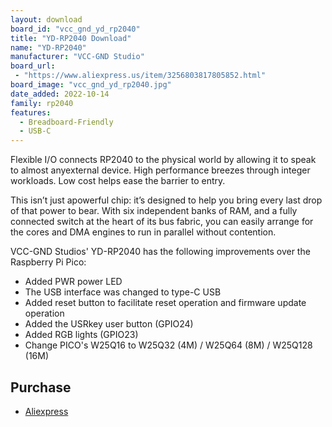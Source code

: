 ```yaml
---
layout: download
board_id: "vcc_gnd_yd_rp2040"
title: "YD-RP2040 Download"
name: "YD-RP2040"
manufacturer: "VCC-GND Studio"
board_url:
 - "https://www.aliexpress.us/item/3256803817805852.html"
board_image: "vcc_gnd_yd_rp2040.jpg"
date_added: 2022-10-14
family: rp2040
features:
  - Breadboard-Friendly
  - USB-C
---
```


Flexible I/O connects RP2040 to the physical world by allowing it to speak to almost anyexternal device. High performance breezes through integer workloads. Low cost helps ease the barrier to entry.

This isn’t just apowerful chip: it’s designed to help you bring every last drop of that power to bear. With six independent banks of RAM, and a fully connected switch at the heart of its bus fabric, you can easily arrange for the cores and DMA engines to run in parallel without contention.

VCC-GND Studios' YD-RP2040 has the following improvements over the Raspberry Pi Pico:
- Added PWR power LED
- The USB interface was changed to type-C USB
- Added reset button to facilitate reset operation and firmware update operation
- Added the USRkey user button (GPIO24)
- Added RGB lights (GPIO23)
- Change PICO's W25Q16 to W25Q32 (4M) / W25Q64 (8M) / W25Q128 (16M)

## Purchase
* [Aliexpress](https://www.aliexpress.us/item/3256803817805852.html)
